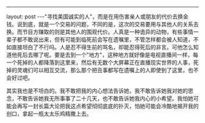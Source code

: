 ---
layout: post
---"寻找美国诚实的人"，而是在用伤害亲人或朋友的代价去换金钱。说到底，就是一个交易的问题，不同的是，这次的交易要用与其他人的关系去换。而节目方赚取的则是其他人的围观代价。人真是一种诡异的动物，有些事情一辈子都不敢说出来，但有可能到临死前会写在遗嘱里，不管怎样都会被人知道，不如直接坦白了不行吗。人是忍不得生前的骂名，却能忍得死后的非言。可他怎么知道他死后去哪了呢。要是去到一个"地方"，这种地方就好像是电视直播间一样，每一个死掉的人都降落到这里来，然后有无数个大屏幕正在直播现实世界的人事，死掉的灵魂们可以相互交流，那么那个把丑事都写在遗嘱上的人即使到了这里，也不会好过吧。

其实我也是不坦白的。我不敢把我的内心想法告诉她，我不敢告诉她我对她的思念，不敢告诉她我无所事事了二十几天，也不敢告诉她我内心的小希望。我怕她可能会再写一封长篇大论把我这点希望彻彻底底的扑灭，怕她可能会冷酷地揭开我的创口，拿起一瓶太太乐鸡精撒上去。
